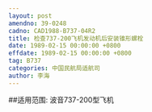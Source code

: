 ```yaml
---
layout: post
amendno: 39-0248
cadno: CAD1988-B737-04R2
title: 检查737-200飞机发动机后安装锥形螺栓
date: 1989-02-15 00:00:00 +0800
effdate: 1989-02-15 00:00:00 +0800
tag: B737
categories: 中国民航局适航司
author: 李海
---
```


##适用范围:
波音737-200型飞机

